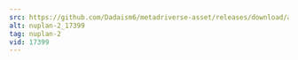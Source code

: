 ```yaml
---
src: https://github.com/Dadaism6/metadriverse-asset/releases/download/assetsv1.0.1/nuplan-2_17399.mp4
alt: nuplan-2_17399
tag: nuplan-2
vid: 17399
---
```

